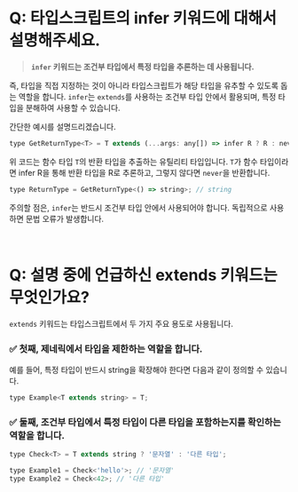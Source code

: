 # Q: 타입스크립트의 infer 키워드에 대해서 설명해주세요.
> **`infer` 키워드는 조건부 타입에서 특정 타입을 추론하는 데 사용됩니다.**  

즉, 타입을 직접 지정하는 것이 아니라 타입스크립트가 해당 타입을 유추할 수 있도록 돕는 역할을 합니다. `infer`는 `extends`를 사용하는 조건부 타입 안에서 활용되며, 특정 타입을 분해하여 사용할 수 있습니다.

간단한 예시를 설명드리겠습니다.

```javascript
type GetReturnType<T> = T extends (...args: any[]) => infer R ? R : never;
```
위 코드는 함수 타입 `T`의 반환 타입을 추출하는 유틸리티 타입입니다. `T`가 함수 타입이라면 infer R을 통해 반환 타입을 R로 추론하고, 그렇지 않다면 `never`을 반환합니다.

```javascript
type ReturnType = GetReturnType<() => string>; // string
```
주의할 점은, `infer`는 반드시 조건부 타입 안에서 사용되어야 합니다. 독립적으로 사용하면 문법 오류가 발생합니다.

<br/>

# Q: 설명 중에 언급하신 extends 키워드는 무엇인가요? 
`extends` 키워드는 타입스크립트에서 두 가지 주요 용도로 사용됩니다.

### ✅ 첫째, 제네릭에서 타입을 제한하는 역할을 합니다. 
예를 들어, 특정 타입이 반드시 string을 확장해야 한다면 다음과 같이 정의할 수 있습니다.

```javascript
type Example<T extends string> = T;
```

### ✅ 둘째, 조건부 타입에서 특정 타입이 다른 타입을 포함하는지를 확인하는 역할을 합니다.

```javascript
type Check<T> = T extends string ? '문자열' : '다른 타입';

type Example1 = Check<'hello'>; // '문자열'
type Example2 = Check<42>; // '다른 타입'
```
